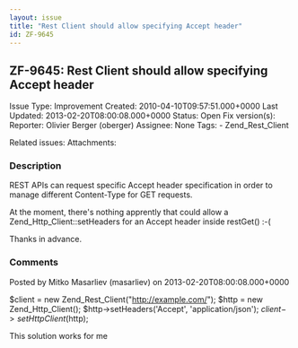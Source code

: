 ```yaml
---
layout: issue
title: "Rest Client should allow specifying Accept header"
id: ZF-9645
---
```


ZF-9645: Rest Client should allow specifying Accept header
----------------------------------------------------------

 Issue Type: Improvement Created: 2010-04-10T09:57:51.000+0000 Last Updated: 2013-02-20T08:00:08.000+0000 Status: Open Fix version(s): 
 Reporter:  Olivier Berger (oberger)  Assignee:  None  Tags: - Zend\_Rest\_Client
 
 Related issues: 
 Attachments: 
### Description

REST APIs can request specific Accept header specification in order to manage different Content-Type for GET requests.

At the moment, there's nothing apprently that could allow a Zend\_Http\_Client::setHeaders for an Accept header inside restGet() :-(

Thanks in advance.

 

 

### Comments

Posted by Mitko Masarliev (masarliev) on 2013-02-20T08:00:08.000+0000

$client = new Zend\_Rest\_Client("http://example.com/"); $http = new Zend\_Http\_Client(); $http->setHeaders('Accept', 'application/json'); $client->setHttpClient($http);

This solution works for me

 

 